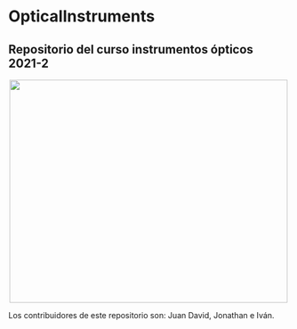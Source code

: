 # OpticalInstruments

## Repositorio del curso instrumentos ópticos 2021-2

<p align="center">
    <a href="https://www.manim.community/"><img src="https://i.pinimg.com/originals/b1/3f/64/b13f648b9f8b47d47e37243289a5c03d.jpg" width="500" height="400"></a>
</p>
 
Los contribuidores de este repositorio son: Juan David, Jonathan e Iván.
